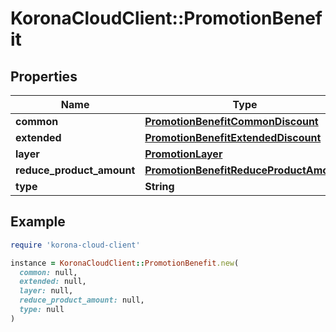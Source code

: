 # KoronaCloudClient::PromotionBenefit

## Properties

| Name | Type | Description | Notes |
| ---- | ---- | ----------- | ----- |
| **common** | [**PromotionBenefitCommonDiscount**](PromotionBenefitCommonDiscount.md) |  | [optional] |
| **extended** | [**PromotionBenefitExtendedDiscount**](PromotionBenefitExtendedDiscount.md) |  | [optional] |
| **layer** | [**PromotionLayer**](PromotionLayer.md) |  | [optional] |
| **reduce_product_amount** | [**PromotionBenefitReduceProductAmount**](PromotionBenefitReduceProductAmount.md) |  | [optional] |
| **type** | **String** |  | [optional] |

## Example

```ruby
require 'korona-cloud-client'

instance = KoronaCloudClient::PromotionBenefit.new(
  common: null,
  extended: null,
  layer: null,
  reduce_product_amount: null,
  type: null
)
```

